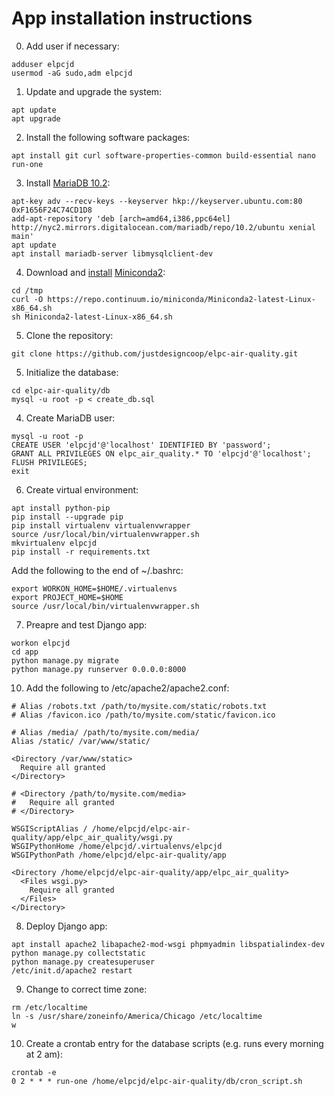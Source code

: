 # App installation instructions

0. Add user if necessary:

```
adduser elpcjd
usermod -aG sudo,adm elpcjd
```

1. Update and upgrade the system:

```
apt update
apt upgrade
```

2. Install the following software packages:

```
apt install git curl software-properties-common build-essential nano run-one
```

3. Install [MariaDB 10.2](https://downloads.mariadb.org/mariadb/repositories):

```
apt-key adv --recv-keys --keyserver hkp://keyserver.ubuntu.com:80 0xF1656F24C74CD1D8
add-apt-repository 'deb [arch=amd64,i386,ppc64el] http://nyc2.mirrors.digitalocean.com/mariadb/repo/10.2/ubuntu xenial main'
apt update
apt install mariadb-server libmysqlclient-dev
```

4. Download and [install](https://www.digitalocean.com/community/tutorials/how-to-install-the-anaconda-python-distribution-on-ubuntu-16-04) [Miniconda2](https://conda.io/docs/user-guide/install/index.html):

```
cd /tmp
curl -O https://repo.continuum.io/miniconda/Miniconda2-latest-Linux-x86_64.sh
sh Miniconda2-latest-Linux-x86_64.sh
```

5. Clone the repository:

```
git clone https://github.com/justdesigncoop/elpc-air-quality.git
```

5. Initialize the database:

```
cd elpc-air-quality/db
mysql -u root -p < create_db.sql
```

4. Create MariaDB user:

```
mysql -u root -p
CREATE USER 'elpcjd'@'localhost' IDENTIFIED BY 'password';
GRANT ALL PRIVILEGES ON elpc_air_quality.* TO 'elpcjd'@'localhost';
FLUSH PRIVILEGES;
exit
```

6. Create virtual environment:

```
apt install python-pip
pip install --upgrade pip
pip install virtualenv virtualenvwrapper
source /usr/local/bin/virtualenvwrapper.sh
mkvirtualenv elpcjd
pip install -r requirements.txt
```

Add the following to the end of ~/.bashrc:

```
export WORKON_HOME=$HOME/.virtualenvs
export PROJECT_HOME=$HOME
source /usr/local/bin/virtualenvwrapper.sh
```

7. Preapre and test Django app:

```
workon elpcjd
cd app
python manage.py migrate
python manage.py runserver 0.0.0.0:8000
```

10. Add the following to /etc/apache2/apache2.conf:

```
# Alias /robots.txt /path/to/mysite.com/static/robots.txt
# Alias /favicon.ico /path/to/mysite.com/static/favicon.ico

# Alias /media/ /path/to/mysite.com/media/
Alias /static/ /var/www/static/

<Directory /var/www/static>
  Require all granted
</Directory>

# <Directory /path/to/mysite.com/media>
#   Require all granted
# </Directory>

WSGIScriptAlias / /home/elpcjd/elpc-air-quality/app/elpc_air_quality/wsgi.py
WSGIPythonHome /home/elpcjd/.virtualenvs/elpcjd
WSGIPythonPath /home/elpcjd/elpc-air-quality/app

<Directory /home/elpcjd/elpc-air-quality/app/elpc_air_quality>
  <Files wsgi.py>
    Require all granted
  </Files>
</Directory>
```

8. Deploy Django app:

```
apt install apache2 libapache2-mod-wsgi phpmyadmin libspatialindex-dev
python manage.py collectstatic
python manage.py createsuperuser
/etc/init.d/apache2 restart
```

9. Change to correct time zone:

```
rm /etc/localtime
ln -s /usr/share/zoneinfo/America/Chicago /etc/localtime
w
```

10. Create a crontab entry for the database scripts (e.g. runs every morning at 2 am):

```
crontab -e
0 2 * * * run-one /home/elpcjd/elpc-air-quality/db/cron_script.sh
```

